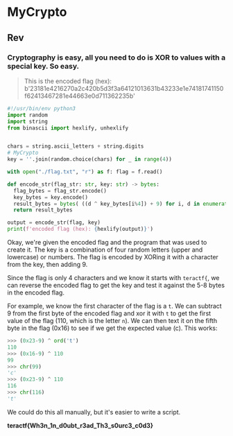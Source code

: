 # MyCrypto

## Rev

### Cryptography is easy, all you need to do is XOR to values with a special key.  So easy.

> This is the encoded flag (hex): b'23181e4216270a2c420b5d3f3a64121013631b43233e1e74181741150f62413467281e44663e0d711362235b'

```python
#!/usr/bin/env python3
import random
import string
from binascii import hexlify, unhexlify


chars = string.ascii_letters + string.digits
# MyCrypto
key = ''.join(random.choice(chars) for _ in range(4))

with open("./flag.txt", "r") as f: flag = f.read()

def encode_str(flag_str: str, key: str) -> bytes:
  flag_bytes = flag_str.encode()
  key_bytes = key.encode()
  result_bytes = bytes( ((d ^ key_bytes[i%4]) + 9) for i, d in enumerate(flag_bytes))
  return result_bytes

output = encode_str(flag, key)
print(f'encoded flag (hex): {hexlify(output)}')
```

Okay, we're given the encoded flag and the program that was used to create it.  The key is a combination of four random letters (upper and lowercase) or numbers.  The flag is encoded by XORing it with a character from the key, then adding 9.

Since the flag is only 4 characters and we know it starts with `teractf{`, we can reverse the encoded flag to get the key and test it against the 5-8 bytes in the encoded flag.

For example, we know the first character of the flag is a `t`. We can subtract 9 from the first byte of the encoded flag and xor it with `t` to get the first value of the flag (110, which is the letter `n`).  We can then text it on the fifth byte in the flag (0x16) to see if we get the expected value (c). This works:

```python
>>> (0x23-9) ^ ord('t')
110
>>> (0x16-9) ^ 110
99
>>> chr(99)
'c'
>>> (0x23-9) ^ 110
116
>>> chr(116)
't'
```
We could do this all manually, but it's easier to write a script.


**teractf{Wh3n_1n_d0ubt_r3ad_Th3_s0urc3_c0d3}**
